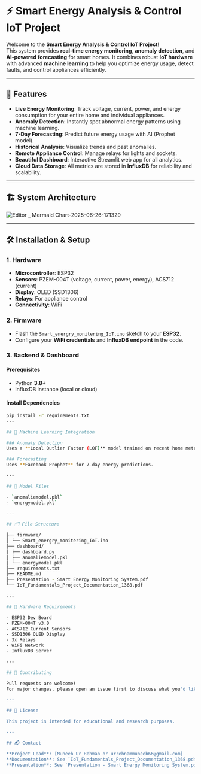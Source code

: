 # ⚡ Smart Energy Analysis & Control IoT Project

Welcome to the **Smart Energy Analysis & Control IoT Project**!  
This system provides **real-time energy monitoring**, **anomaly detection**, and **AI-powered forecasting** for smart homes. It combines robust **IoT hardware** with advanced **machine learning** to help you optimize energy usage, detect faults, and control appliances efficiently.

---

## 🚀 Features

- **Live Energy Monitoring**: Track voltage, current, power, and energy consumption for your entire home and individual appliances.
- **Anomaly Detection**: Instantly spot abnormal energy patterns using machine learning.
- **7-Day Forecasting**: Predict future energy usage with AI (Prophet model).
- **Historical Analysis**: Visualize trends and past anomalies.
- **Remote Appliance Control**: Manage relays for lights and sockets.
- **Beautiful Dashboard**: Interactive Streamlit web app for all analytics.
- **Cloud Data Storage**: All metrics are stored in **InfluxDB** for reliability and scalability.

---

## 🏗️ System Architecture

![Editor _ Mermaid Chart-2025-06-26-171329](https://github.com/user-attachments/assets/ab505b5a-9a7d-4a65-b621-e547c88f7281)


---

## 🛠️ Installation & Setup

### 1. Hardware

- **Microcontroller**: ESP32
- **Sensors**: PZEM-004T (voltage, current, power, energy), ACS712 (current)
- **Display**: OLED (SSD1306)
- **Relays**: For appliance control
- **Connectivity**: WiFi

### 2. Firmware

- Flash the `Smart_energry_monitering_IoT.ino` sketch to your **ESP32**.
- Configure your **WiFi credentials** and **InfluxDB endpoint** in the code.

### 3. Backend & Dashboard

#### Prerequisites

- Python **3.8+**
- InfluxDB instance (local or cloud)

#### Install Dependencies

```bash
pip install -r requirements.txt
---

## 🤖 Machine Learning Integration

### Anomaly Detection
Uses a **Local Outlier Factor (LOF)** model trained on recent home metrics.

### Forecasting
Uses **Facebook Prophet** for 7-day energy predictions.

---

## 🧠 Model Files

- `anomaliemodel.pkl`
- `energymodel.pkl`

---

## 🗂️ File Structure

├── firmware/
│ └── Smart_energry_monitering_IoT.ino
├── dashboard/
│ ├── dashboard.py
│ ├── anomaliemodel.pkl
│ └── energymodel.pkl
├── requirements.txt
├── README.md
├── Presentation - Smart Energy Monitoring System.pdf
└── IoT_Fundamentals_Project_Documentation_1368.pdf

---

## 🧰 Hardware Requirements

- ESP32 Dev Board  
- PZEM-004T v3.0  
- ACS712 Current Sensors  
- SSD1306 OLED Display  
- 3x Relays  
- WiFi Network  
- InfluxDB Server  

---

## 🤝 Contributing

Pull requests are welcome!  
For major changes, please open an issue first to discuss what you'd like to change.

---

## 📄 License

This project is intended for educational and research purposes.

---

## 📬 Contact

**Project Lead**: [Muneeb Ur Rehman or urrehnammuneeb66@gmail.com]  
**Documentation**: See `IoT_Fundamentals_Project_Documentation_1368.pdf`  
**Presentation**: See `Presentation - Smart Energy Monitoring System.pdf`

